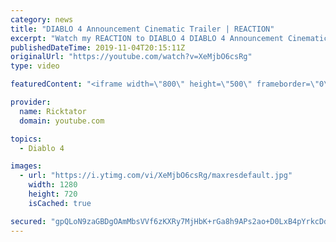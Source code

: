 ```yaml
---
category: news
title: "DIABLO 4 Announcement Cinematic Trailer | REACTION"
excerpt: "Watch my REACTION to DIABLO 4 DIABLO 4 Announcement Cinematic Trailer We finally get the announcement we've all wanted, Diablo 4 and Lillith are ..."
publishedDateTime: 2019-11-04T20:15:11Z
originalUrl: "https://youtube.com/watch?v=XeMjbO6csRg"
type: video

featuredContent: "<iframe width=\"800\" height=\"500\" frameborder=\"0\" src=\"https://www.youtube.com/embed/XeMjbO6csRg\" allow=\"accelerometer; autoplay; encrypted-media; gyroscope; picture-in-picture\" allowfullscreen></iframe>"

provider:
  name: Ricktator
  domain: youtube.com

topics:
  - Diablo 4

images:
  - url: "https://i.ytimg.com/vi/XeMjbO6csRg/maxresdefault.jpg"
    width: 1280
    height: 720
    isCached: true

secured: "gpQLoN9zaGBDgOAmMbsVVf6zKXRy7MjHbK+rGa8h9APs2ao+D0LxB4pYrkcDdiPPPJ+O2SFnefWe7ygPH3XnnNUuFgcSvn2TjTOjB5k0Modsa/LmXf16hJiqyUtsZ2fOLBO/8xQ1YrAnGtq7tl7MIoQdUE0bXpFW450D8p5RpBExDDtJWHltgHsWTbmxO6tFqwfNyMk9d0HqQ7ASJfSNNQVmsYWypx1MlZSTafVzJf5r5Hs2pxxwzoQyOL6OlkRehKvrK99F+yylFKhEQSA+aIh0tQ/MsH6Ne3MlY32NWBRw1nTZzLi9oTudbnC4HQO2yMGBJE6lraxd/OGxgf7PM2shMqUK3cllHWNYQ/5OJKLdgKqqP/3pHuZ48w0rmiwYzEOK9N93Y7ENYrYRkdK7gzxlHUQx9VCCZNtEhiJhrTMTmC6/Hw86giGLZoR6HwXK;1fQ9QH+vhsbNRetyaLLluQ=="
---
```


